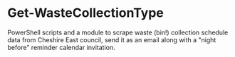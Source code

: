 # Get-WasteCollectionType
PowerShell scripts and a module to scrape waste (bin!) collection schedule data from Cheshire East council, send it as an email along with a "night before" reminder calendar invitation.
